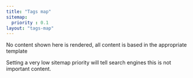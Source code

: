 ```yaml
---
title: "Tags map"
sitemap:
  priority : 0.1
layout: "tags-map"
---
```


No content shown here is rendered, all content is based in the appropriate template

Setting a very low sitemap priority will tell search engines this is not important content.
